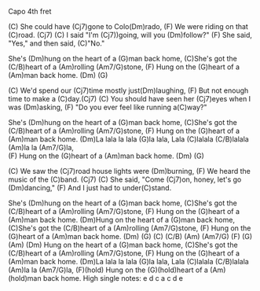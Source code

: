 Capo 4th fret

(C) She could have (Cj7)gone to Colo(Dm)rado,
(F) We were riding on that (C)road. (Cj7) (C)
I said "I'm (Cj7))going, will you (Dm)follow?"
(F) She said, "Yes," and then said, (C)"No."

She's (Dm)hung on the heart of a (G)man back home,
(C)She's got the (C/B)heart of a (Am)rolling (Am7/G)stone,
(F) Hung on the (G)heart of a (Am)man back home.  (Dm) (G)

(C) We'd spend our (Cj7)time mostly just(Dm)laughing,
(F) But not enough time to make a (C)day.(Cj7) (C)
You should have seen her (Cj7)eyes when I was (Dm)asking,
(F) "Do you ever feel like running a(C)way?"

She's (Dm)hung on the heart of a (G)man back home,
(C)She's got the (C/B)heart of a (Am)rolling (Am7/G)stone,
(F) Hung on the (G)heart of a (Am)man back home.
(Dm)La lala la lala (G)la lala,
Lala (C)lalala (C/B)lalala (Am)la la (Am7/G)la,  
(F) Hung on the (G)heart of a (Am)man back home.  (Dm) (G)

(C) We saw the (Cj7)road house lights were (Dm)burning,
(F) We heard the music of the (C)band. (Cj7) (C)
She said, "Come (Cj7)on, honey, let's go (Dm)dancing,"
(F) And I just had to under(C)stand.

She's (Dm)hung on the heart of a (G)man back home,
(C)She's got the (C/B)heart of a (Am)rolling (Am7/G)stone,
(F) Hung on the (G)heart of a (Am)man back home.
(Dm)Hung on the heart of a (G)man back home,
(C)She's got the (C/B)heart of a (Am)rolling (Am7/G)stone,
(F) Hung on the (G)heart of a (Am)man back home.
(Dm)  (G) (C) (C/B) (Am) (Am7/G) (F)  (G)  (Am)
(Dm) Hung on the heart of a (G)man back home,
(C)She's got the (C/B)heart of a (Am)rolling (Am7/G)stone,
(F) Hung on the (G)heart of a (Am)man back home.
(Dm)La lala la lala (G)la lala,
Lala (C)lalala (C/B)lalala (Am)la la (Am7/G)la,
(F)(hold) Hung on the (G)(hold)heart of a (Am)(hold)man back home.
High single notes: e d c a c d e

